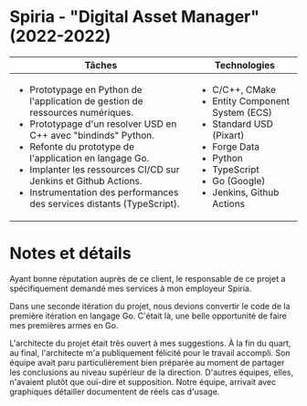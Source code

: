 # Spiria - "Digital Asset Manager" (2022-2022)

| Tâches | Technologies |
|--------|--------------|
| <ul><li>Prototypage en Python de l'application de gestion de ressources numériques.</li><li>Prototypage d'un resolver USD en C++ avec "bindinds" Python.</li><li>Refonte du prototype de l'application en langage Go.</li><li>Implanter les ressources CI/CD sur Jenkins et Github Actions.</li><li>Instrumentation des performances des services distants (TypeScript).</li></ul> | <ul><li>C/C++, CMake</li><li>Entity Component System (ECS)</li><li>Standard USD (Pixart)</li><li>Forge Data</li><li>Python</li><li>TypeScript</li><li>Go (Google)</li><li>Jenkins, Github Actions</li></ul> |

# Notes et détails

Ayant bonne réputation auprès de ce client, le responsable de ce projet a spécifiquement demandé mes services à mon employeur Spiria.

Dans une seconde itération du projet, nous devions convertir le code de la première itération en langage Go. C'était là, une belle opportunité de faire mes premières armes en Go.

L'architecte du projet était très ouvert à mes suggestions. À la fin du quart, au final, l'architecte m'a publiquement félicité pour le travail accompli. Son équipe avait paru particulièrement bien préparée au moment de partager les conclusions au niveau supérieur de la direction. D'autres équipes, elles, n'avaient plutôt que ouï-dire et supposition. Notre équipe, arrivait avec graphiques détailler documentent de réels cas d'usage.

